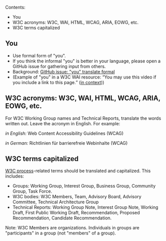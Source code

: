 Contents:
* You
* W3C acronyms: W3C, WAI, HTML, WCAG, ARIA, EOWG, etc.
* W3C terms capitalized

## You
* Use formal form of "you".
* If you think the informal "you" is better in your language, please open a GitHub issue for gathering input from others.
* Background: [GitHub issue: "you" translate formal](https://github.com/w3c/wai-website/issues/123)
* (Example of "you" in a W3C WAI resource: <q>You may use this video if you include a link to this page.</q> ([in context](https://www.w3.org/WAI/videos/standards-and-benefits/#permission)))

## W3C acronyms: W3C, WAI, HTML, WCAG, ARIA, EOWG, etc.

For W3C Working Group names and Technical Reports, translate the words written out. Leave the acronym in English. For example:

 _in English:_ Web Content Accessibility Guidelines (WCAG)

_in German:_ Richtlinien für barrierefreie Webinhalte (WCAG)

## W3C terms capitalized

[W3C process](https://www.w3.org/Consortium/Process/)-related terms should be translated and capitalized.
This includes:
* Groups: Working Group, Interest Group, Business Group, Community Group, Task Force.
* W3C bodies: W3C Members, Team, Advisory Board, Advisory Committee, Technical Architecture Group
* Technical Reports: Working Group Note, Interest Group Note, Working Draft, First Public Working Draft, Recommendation, Proposed Recommendation, Candidate Recommendation.

Note: W3C Members are organizations. Individuals in groups are "participants" in a group (not "members" of a group).
